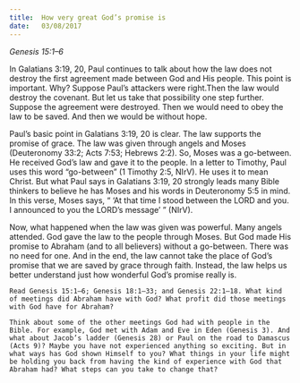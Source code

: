 ```yaml
---
title:  How very great God’s promise is
date:   03/08/2017
---
```


_Genesis 15:1–6_

In Galatians 3:19, 20, Paul continues to talk about how the law does not destroy the first agreement made between God and His people. This point is important. Why? Suppose Paul’s attackers were right.Then the law would destroy the covenant. But let us take that possibility one step further. Suppose the agreement were destroyed. Then we would need to obey the law to be saved. And then we would be without hope.

Paul’s basic point in Galatians 3:19, 20 is clear. The law supports the promise of grace. The law was given through angels and Moses (Deuteronomy 33:2; Acts 7:53; Hebrews 2:2). So, Moses was a go-between. He received God’s law and gave it to the people. In a letter to Timothy, Paul uses this word “go-between” (1 Timothy 2:5, NIrV). He uses it to mean Christ. But what Paul says in Galatians 3:19, 20 strongly leads many Bible thinkers to believe he has Moses and his words in Deuteronomy 5:5 in mind. In this verse, Moses says, “ ‘At that time I stood between the LORD and you. I announced to you the LORD’s message’ ” (NIrV).

Now, what happened when the law was given was powerful. Many angels attended. God gave the law to the people through Moses. But God made His promise to Abraham (and to all believers) without a go-between. There was no need for one. And in the end, the law cannot take the place of God’s promise that we are saved by grace through faith. Instead, the law helps us better understand just how wonderful God’s promise really is.

`Read Genesis 15:1–6; Genesis 18:1–33; and Genesis 22:1–18. What kind of meetings did Abraham have with God? What profit did those meetings with God have for Abraham?`

`Think about some of the other meetings God had with people in the Bible. For example, God met with Adam and Eve in Eden (Genesis 3). And what about Jacob’s ladder (Genesis 28) or Paul on the road to Damascus (Acts 9)? Maybe you have not experienced anything so exciting. But in what ways has God shown Himself to you? What things in your life might be holding you back from having the kind of experience with God that Abraham had? What steps can you take to change that?`